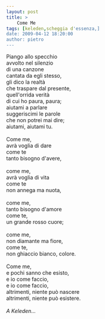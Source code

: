 ```yaml
---
layout: post
title: >
    Come Me
tags: [keleden,scheggia d'essenza,]
date: 2009-04-12 18:20:00
author: pietro
---
```

Piango allo specchio<br/>avvolto nel silenzio<br/>di una canzone<br/>cantata da egli stesso,<br/>gli dico la realtà<br/>che traspare dal presente,<br/>quell'orrida verità<br/>di cui ho paura, paura;<br/>aiutami a parlare<br/>suggeriscimi le parole<br/>che non potrei mai dire;<br/>aiutami, aiutami tu.<br/><br/>Come me,<br/>avrà voglia di dare<br/>come te<br/>tanto bisogno d'avere,<br/><br/>come me,<br/>avrà voglia di vita<br/>come te<br/>non annega ma nuota,<br/><br/>come me,<br/>tanto bisogno d'amore<br/>come te,<br/>un grande rosso cuore;<br/><br/>come me,<br/>non diamante ma fiore,<br/>come te,<br/>non ghiaccio bianco, colore.<br/><br/>Come me,<br/>e pochi sanno che esisto,<br/>e io come faccio,<br/>e io come faccio,<br/>altrimenti, niente può nascere<br/>altrimenti, niente può esistere.<br/><br/><span style="font-style: italic">A Keleden...</span>
